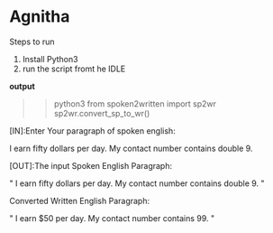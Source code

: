 # Agnitha

Steps to run
1) Install Python3
2) run the script fromt he IDLE


**output**
>>python3
>>from spoken2written import sp2wr
>>sp2wr.convert_sp_to_wr()
>>
[IN]:Enter Your paragraph of spoken english:

I earn fifty dollars per day. My contact number contains double 9.

[OUT]:The input Spoken English Paragraph: 

" I earn fifty dollars per day. My contact number contains double 9. "
	
 Converted Written English Paragraph: 
 
 " I earn $50 per day. My contact number contains 99. "

